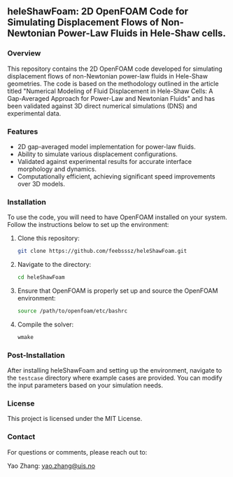 ## heleShawFoam: 2D OpenFOAM Code for Simulating Displacement Flows of Non-Newtonian Power-Law Fluids in Hele-Shaw cells.

### Overview

This repository contains the 2D OpenFOAM code developed for simulating displacement flows of non-Newtonian power-law fluids in Hele-Shaw geometries. The code is based on the methodology outlined in the article titled "Numerical Modeling of Fluid Displacement in Hele-Shaw Cells: A Gap-Averaged Approach for Power-Law and Newtonian Fluids" and has been validated against 3D direct numerical simulations (DNS) and experimental data.

### Features

- 2D gap-averaged model implementation for power-law fluids.
- Ability to simulate various displacement configurations.
- Validated against experimental results for accurate interface morphology and dynamics.
- Computationally efficient, achieving significant speed improvements over 3D models.

### Installation

To use the code, you will need to have OpenFOAM installed on your system. Follow the instructions below to set up the environment:

1. Clone this repository:
   ```bash
   git clone https://github.com/feebsssz/heleShawFoam.git
2. Navigate to the directory:
   ```bash
   cd heleShawFoam
3. Ensure that OpenFOAM is properly set up and source the OpenFOAM environment:
   ```bash
   source /path/to/openfoam/etc/bashrc
4. Compile the solver:
    ```bash
    wmake

### Post-Installation
After installing heleShawFoam and setting up the environment, navigate to the `testcase` directory where example cases are provided. You can modify the input parameters based on your simulation needs.

### License
This project is licensed under the MIT License.

### Contact
For questions or comments, please reach out to:

Yao Zhang: yao.zhang@uis.no





